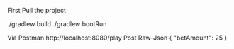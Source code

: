 First Pull the project

./gradlew build
./gradlew bootRun

Via Postman 
http://localhost:8080/play Post
Raw-Json
{
    "betAmount": 25
}
